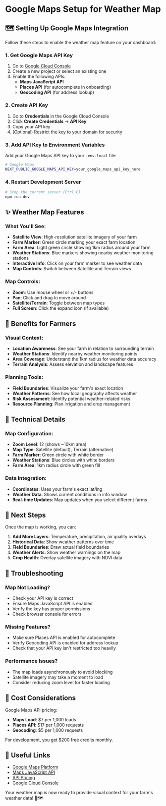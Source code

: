 # Google Maps Setup for Weather Map

## 🗺️ Setting Up Google Maps Integration

Follow these steps to enable the weather map feature on your dashboard:

### 1. Get Google Maps API Key

1. Go to [Google Cloud Console](https://console.cloud.google.com/)
2. Create a new project or select an existing one
3. Enable the following APIs:
   - **Maps JavaScript API**
   - **Places API** (for autocomplete in onboarding)
   - **Geocoding API** (for address lookup)

### 2. Create API Key

1. Go to **Credentials** in the Google Cloud Console
2. Click **Create Credentials** → **API Key**
3. Copy your API key
4. (Optional) Restrict the key to your domain for security

### 3. Add API Key to Environment Variables

Add your Google Maps API key to your `.env.local` file:

```bash
# Google Maps
NEXT_PUBLIC_GOOGLE_MAPS_API_KEY=your_google_maps_api_key_here
```

### 4. Restart Development Server

```bash
# Stop the current server (Ctrl+C)
npm run dev
```

## ✨ Weather Map Features

### What You'll See:
- **Satellite View**: High-resolution satellite imagery of your farm
- **Farm Marker**: Green circle marking your exact farm location
- **Farm Area**: Light green circle showing 1km radius around your farm
- **Weather Stations**: Blue markers showing nearby weather monitoring stations
- **Interactive Info**: Click on your farm marker to see weather data
- **Map Controls**: Switch between Satellite and Terrain views

### Map Controls:
- **Zoom**: Use mouse wheel or +/- buttons
- **Pan**: Click and drag to move around
- **Satellite/Terrain**: Toggle between map types
- **Full Screen**: Click the expand icon (if available)

## 🎯 Benefits for Farmers

### Visual Context:
- **Location Awareness**: See your farm in relation to surrounding terrain
- **Weather Stations**: Identify nearby weather monitoring points
- **Area Coverage**: Understand the 1km radius for weather data accuracy
- **Terrain Analysis**: Assess elevation and landscape features

### Planning Tools:
- **Field Boundaries**: Visualize your farm's exact location
- **Weather Patterns**: See how local geography affects weather
- **Risk Assessment**: Identify potential weather-related risks
- **Resource Planning**: Plan irrigation and crop management

## 🔧 Technical Details

### Map Configuration:
- **Zoom Level**: 12 (shows ~10km area)
- **Map Type**: Satellite (default), Terrain (alternative)
- **Farm Marker**: Green circle with white border
- **Weather Stations**: Blue circles with white borders
- **Farm Area**: 1km radius circle with green fill

### Data Integration:
- **Coordinates**: Uses your farm's exact lat/lng
- **Weather Data**: Shows current conditions in info window
- **Real-time Updates**: Map updates when you select different farms

## 🚀 Next Steps

Once the map is working, you can:

1. **Add More Layers**: Temperature, precipitation, air quality overlays
2. **Historical Data**: Show weather patterns over time
3. **Field Boundaries**: Draw actual field boundaries
4. **Weather Alerts**: Show weather warnings on the map
5. **Crop Health**: Overlay satellite imagery with NDVI data

## 🐛 Troubleshooting

### Map Not Loading?
- Check your API key is correct
- Ensure Maps JavaScript API is enabled
- Verify the key has proper permissions
- Check browser console for errors

### Missing Features?
- Make sure Places API is enabled for autocomplete
- Verify Geocoding API is enabled for address lookup
- Check that your API key isn't restricted too heavily

### Performance Issues?
- The map loads asynchronously to avoid blocking
- Satellite imagery may take a moment to load
- Consider reducing zoom level for faster loading

## 📝 Cost Considerations

Google Maps API pricing:
- **Maps Load**: $7 per 1,000 loads
- **Places API**: $17 per 1,000 requests
- **Geocoding**: $5 per 1,000 requests

For development, you get $200 free credits monthly.

## 🔗 Useful Links

- [Google Maps Platform](https://developers.google.com/maps)
- [Maps JavaScript API](https://developers.google.com/maps/documentation/javascript)
- [API Pricing](https://developers.google.com/maps/billing-and-pricing)
- [Google Cloud Console](https://console.cloud.google.com/)

Your weather map is now ready to provide visual context for your farm's weather data! 🌾🗺️